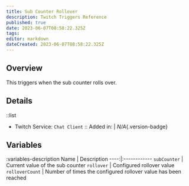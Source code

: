 ```yaml
---
title: Sub Counter Rollover
description: Twitch Triggers Reference
published: true
date: 2023-06-07T08:58:22.325Z
tags: 
editor: markdown
dateCreated: 2023-06-07T08:58:22.325Z
---
```


## Overview
This triggers when the sub counter rolls over.

## Details
::list
- Twitch Service: `Chat Client`
::
Added in: | *N/A*{.version-badge}

## Variables
:variables-description
Name | Description
----:|:------------
`subCounter` | Current value of the sub counter
`rollover` | Configured rollover value
`rolloverCount` | Number of times the configured rollover value has been reached